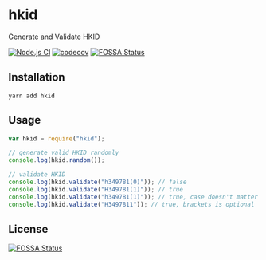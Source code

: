 # hkid

Generate and Validate HKID

[![Node.js CI](https://github.com/tsekityam/hkid/actions/workflows/test.yml/badge.svg)](https://github.com/tsekityam/hkid/actions/workflows/test.yml)
[![codecov](https://codecov.io/gh/tsekityam/hkid/branch/main/graph/badge.svg?token=34ZuXbF3md)](https://codecov.io/gh/tsekityam/hkid)
[![FOSSA Status](https://app.fossa.com/api/projects/git%2Bgithub.com%2Ftsekityam%2Fhkid.svg?type=shield)](https://app.fossa.com/projects/git%2Bgithub.com%2Ftsekityam%2Fhkid?ref=badge_shield)

## Installation

`yarn add hkid`

## Usage

```ts
var hkid = require("hkid");

// generate valid HKID randomly
console.log(hkid.random());

// validate HKID
console.log(hkid.validate("h349781(0)")); // false
console.log(hkid.validate("H349781(1)")); // true
console.log(hkid.validate("h349781(1)")); // true, case doesn't matter
console.log(hkid.validate("H3497811")); // true, brackets is optional
```

## License
[![FOSSA Status](https://app.fossa.com/api/projects/git%2Bgithub.com%2Ftsekityam%2Fhkid.svg?type=large)](https://app.fossa.com/projects/git%2Bgithub.com%2Ftsekityam%2Fhkid?ref=badge_large)